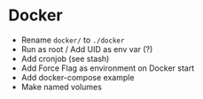 # Docker
+ Rename `docker/` to `./docker`
+ Run as root / Add UID as env var (?)
+ Add cronjob (see stash)
+ Add Force Flag as environment on Docker start
+ Add docker-compose example
+ Make named volumes